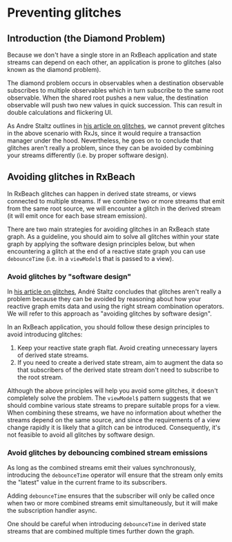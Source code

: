 # Preventing glitches

## Introduction (the Diamond Problem)

Because we don't have a single store in an RxBeach application and state streams
can depend on each other, an application is prone to glitches (also known as the
diamond problem).

The diamond problem occurs in observables when a destination observable
subscribes to multiple observables which in turn subscribe to the same root
observable. When the shared root pushes a new value, the destination observable
will push two new values in quick succession. This can result in double
calculations and flickering UI.

As Andre Staltz outlines in [his article on
glitches](https://staltz.com/rx-glitches-arent-actually-a-problem.html), we
cannot prevent glitches in the above scenario with RxJs, since it would require
a transaction manager under the hood. Nevertheless, he goes on to conclude that
glitches aren't really a problem, since they can be avoided by combining your
streams differently (i.e. by proper software design).

## Avoiding glitches in RxBeach

In RxBeach glitches can happen in derived state streams, or views connected to multiple streams. If we combine two or more streams that emit from the same root source, we will encounter a glitch in the derived stream (it will emit once for each base stream emission).

There are two main strategies for avoiding glitches in an RxBeach state
graph. As a guideline, you should aim to solve all glitches within your
state graph by applying the software design principles below, but when
encountering a glitch at the end of a reactive state graph you can use
`debounceTime` (i.e. in a `viewModel$` that is passed to a view).

### Avoid glitches by "software design"

In [his article on
glitches](https://staltz.com/rx-glitches-arent-actually-a-problem.html), André
Staltz concludes that glitches aren't really a problem because they can be
avoided by reasoning about how your reactive graph emits data and using the
right stream combination operators. We will refer to this approach as "avoiding
glitches by software design".

In an RxBeach application, you should follow these design principles to avoid
introducing glitches:

1. Keep your reactive state graph flat. Avoid creating unnecessary layers of derived state streams.
1. If you need to create a derived state stream, aim to augment the data so that subscribers of the derived state stream don't need to subscribe to the root stream.

Although the above principles will help you avoid some glitches, it doesn't
completely solve the problem. The `viewModel$` pattern suggests that we should
combine various state streams to prepare suitable props for a view. When
combining these streams, we have no information about whether the streams depend
on the same source, and since the requirements of a view change rapidly it is
likely that a glitch can be introduced. Consequently, it's not feasible to avoid
all glitches by software design.

### Avoid glitches by debouncing combined stream emissions

As long as the combined streams emit their values synchronously, introducing the
`debounceTime` operator will ensure that the stream only emits the "latest" value
in the current frame to its subscribers.

Adding `debounceTime` ensures that the subscriber will only be called once when
two or more combined streams emit simultaneously, but it will make the
subscription handler async.

One should be careful when introducing `debounceTime` in derived state streams that are combined multiple times further down the graph.
